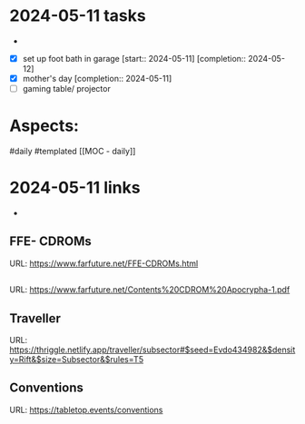 
# 2024-05-11 tasks

- 

- [x] set up foot bath in garage  [start:: 2024-05-11]  [completion:: 2024-05-12]
 - [x] mother's day  [completion:: 2024-05-11]
- [ ] gaming table/ projector 
# Aspects:
#daily #templated
[[MOC - daily]]

# 2024-05-11 links
- 


## FFE- CDROMs
URL: https://www.farfuture.net/FFE-CDROMs.html
## 
URL: https://www.farfuture.net/Contents%20CDROM%20Apocrypha-1.pdf
## Traveller
URL: https://thriggle.netlify.app/traveller/subsector#$seed=Evdo434982&$density=Rift&$size=Subsector&$rules=T5
## Conventions
URL: https://tabletop.events/conventions
